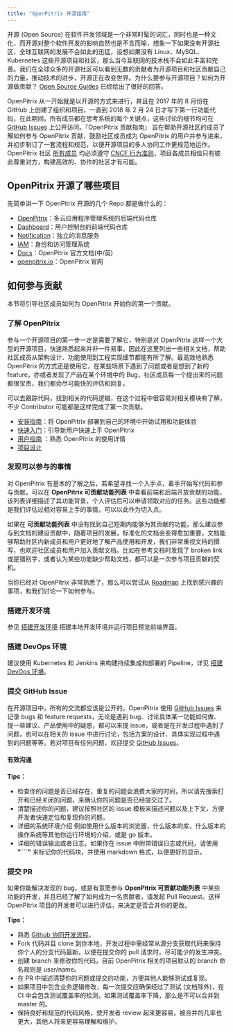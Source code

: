 ```yaml
---
title: "OpenPitrix 开源指南"
---
```


开源 (Open Source) 在软件开发领域是一个非常时髦的词汇，同时也是一种文化，而开源对整个软件开发的影响自然也是不言而喻，想象一下如果没有开源社区，全球互联网的发展不会如此的迅猛，设想如果没有 Linux、MySQL、Kubernetes 这些开源项目和社区，那么当今互联网的技术栈不会如此丰富和完善。我们在全球众多的开源社区可以看到无数的贡献者为开源项目和社区贡献自己的力量，推动技术的进步，开源正在改变世界。为什么要参与开源项目？如何为开源做贡献？ [Open Source Guides](https://ocselected.github.io/open-source-guide/how-to-contribute/#what-it-means-to-contribute) 已经给出了很好的回答。

OpenPitrix 从一开始就是以开源的方式来进行，并且在 2017 年的 8 月份在 GitHub 上创建了组织和项目，一直到 2018 年 2 月 24 日才写下第一行功能代码，在此期间，所有成员都在思考系统的每个关键点，这些讨论的细节均可在 [GitHub Issues](https://github.com/openpitrix/openpitrix/issues) 上公开访问。『OpenPitrix 贡献指南』 旨在帮助开源社区的成员了解如何参与 OpenPitrix 贡献，鼓励社区成员成为 OpenPitrix 的用户并参与进来，并初步制订了一套流程和规范，以便开源项目的多人协同工作更规范地运作。OpenPitrix 社区 [所有成员](https://github.com/openpitrix/openpitrix/blob/master/docs/members.md) 均必须遵守 [CNCF 行为准则](https://github.com/cncf/foundation/blob/master/code-of-conduct.md)，项目各成员相信只有彼此尊重对方，构建高效的、协作的社区才有可能。


## OpenPitrix 开源了哪些项目

先简单讲一下 OpenPitrix 开源的几个 Repo 都是做什么的：

- [OpenPitrix](https://github.com/openpitrix/openpitrix)：多云应用程序管理系统的后端代码仓库
- [Dashboard](https://github.com/openpitrix/dashboard)：用户控制台的前端代码仓库
- [Notification](https://github.com/openpitrix/notification)：独立的消息服务
- [IAM](https://github.com/openpitrix/iam)：身份和访问管理系统
- [Docs](https://github.com/openpitrix/docs.openpitrix.io)：OpenPitrix 官方文档(中/英)
- [openpitrix.io](https://github.com/openpitrix/openpitrix.github.io)：OpenPitrix 官网

## 如何参与贡献

本节将引导社区成员如何为 OpenPitrix 开始你的第一个贡献。

### 了解 OpenPitrix

参与一个开源项目的第一步一定是需要了解它，特别是对 OpenPitrix 这样一个大型的开源项目，快速熟悉起来并非一件易事，因此在这里列出一些相关文档，帮助社区成员从架构设计、功能使用到工程实现细节都能有所了解。最高效地熟悉 OpenPitrix 的方式还是使用它，在某些场景下遇到了问题或者是想到了新的 feature，亦或者发现了产品在某个环境中的 Bug，社区成员每一个提出来的问题都很宝贵，我们都会尽可能快的评估和回复。

可以去跟踪代码，找到相关的代码逻辑，在这个过程中很容易对相关模块有了解，不少 Contributor 可能都是这样完成了第一次贡献。

- [安装指南](../installation/installation-guide)：将 OpenPitrix 部署到自己的环境中开始试用和功能体验
- [快速入门](../getting-start)：引导新用户快速上手 OpenPitrix 
- [用户指南](../user-guide/introduction) ：熟悉 OpenPitrix 的使用详情
- [项目设计](https://github.com/openpitrix/openpitrix/blob/master/docs/design/README.md)

### 发现可以参与的事情

对 OpenPitrix 有基本的了解之后，若希望寻找一个入手点，着手开始写代码和参与贡献，可以在 **OpenPitrix 可贡献功能列表** 中查看前端和后端开放贡献的功能，该列表详细描述了其功能背景，个人评估后可以申请领取对应的任务。这些功能都是我们评估过相对容易上手的事情，可以以此作为切入点。

如果在 **可贡献功能列表** 中没有找到自己短期内能够为其贡献的功能，那么建议参与到文档的建设贡献中，随着项目的发展，标准化的文档会变得愈加重要，文档能够帮助社区内新成员和用户更好地了解产品使用和开发，我们非常重视文档的撰写，也欢迎社区成员和用户加入贡献文档。比如在参考文档时发现了 broken link 或是错别字，或者认为某些功能缺少帮助文档，都可以是一次参与项目贡献的契机。

当你已经对 OpenPitrix 非常熟悉了，那么可以尝试从 [Roadmap](https://github.com/openpitrix/openpitrix/blob/master/docs/Roadmap-zh.md) 上找到感兴趣的事项，和我们讨论一下如何参与。

### 搭建开发环境

参见 [搭建开发环境](../set-up-env) 搭建本地开发环境并运行项目预览前端界面。

### 搭建 DevOps 环境

建议使用 Kubernetes 和 Jenkins 来构建持续集成和部署的 Pipeline，详见 [搭建 DevOps 环境](https://github.com/openpitrix/openpitrix/blob/master/docs/devops.md)。

### 提交 GitHub Issue

在开源项目中，所有的交流都应该是公开的。OpenPitrix 使用 [GitHub Issues](https://github.com/openpitrix/openpitrix/issues) 来记录 bugs 和 feature requests，无论是遇到 bug、讨论具体某一功能如何做、提一些建议、产品使用中的疑惑，都可以来提 issue，或者是在开发过程中遇到了问题，也可以在相关的 issue 中进行讨论，包括方案的设计、具体实现过程中遇到的问题等等。若对项目有任何问题，欢迎提交 [GitHub Issues](https://github.com/openpitrix/openpitrix/issues)。

#### 有效沟通

**Tips：**

- 检查你的问题是否已经存在，重复的问题会浪费大家的时间，所以请先搜索打开和已经关闭的问题，来确认你的问题是否已经提交过了。
- 清楚描述你的问题，建议按照社区的 issue 模板来描述问题以及上下文，方便开发者快速定位和复现你的问题。
- 详细的系统环境介绍 例如使用什么版本的浏览器，什么版本的库，什么版本的操作系统等其他你运行环境的介绍，或是 go 版本。
- 详细的错误输出或者日志，如果你在 issue 中附带错误日志或代码，请使用 **"```"** 来标记你的代码块，并使用 markdown 格式，以便更好的显示。

### 提交 PR

如果你能解决发现的 bug，或是有意愿参与 **OpenPitrix 可贡献功能列表** 中某些功能的开发，并且已经了解了如何成为一名贡献者，请发起 Pull Request。这样 OpenPitrix 项目的开发者可以进行评估，来决定是否合并你的更改。

**Tips：**

- 熟悉 [Github 协同开发流程](https://help.github.com/categories/collaborating-with-issues-and-pull-requests/)。
- Fork 代码并且 clone 到你本地，开发过程中需经常从源分支获取代码来保持你个人的分支代码最新，以便在提交你的 pull 请求时，尽可能少的发生冲突。
- 创建 branch 来修改你的代码，目前 OpenPitrix 相关的项目默认的 branch 命名规则是 user/name。
- 在 PR 中描述清楚你的问题或提交的功能，方便其他人能够测试或复现。
- 如果项目中包含业务逻辑修改，每一次提交应确保经过了测试 (文档除外)，在 CI 中会包含测试覆盖率的检测，如果测试覆盖率下降，那么是不可以合并到 master 的。
- 保持良好和规范的代码风格，使开发者 review 起来更容易，被合并的几率也更大，其他人将来更容易理解和维护。